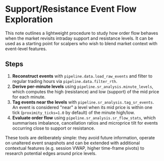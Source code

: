 # Support/Resistance Event Flow Exploration

This note outlines a lightweight procedure to study how order flow behaves when the
market revisits intraday support and resistance levels. It can be used as a
starting point for scalpers who wish to blend market context with event-level
features.

## Steps

1. **Reconstruct events** with `pipeline.data.load_raw_events` and filter to
   regular trading hours via `pipeline.data.filter_rth`.
2. **Derive per-minute levels** using `pipeline.sr_analysis.minute_levels`, which
   computes the high (resistance) and low (support) of the mid price for each
   minute.
3. **Tag events near the levels** with `pipeline.sr_analysis.tag_sr_events`. An
   event is considered "near" a level when its mid price is within one tick
   (`proximity_ticks=1.0` by default) of the minute high/low.
4. **Evaluate order flow** using `pipeline.sr_analysis.sr_flow_stats`, which
   summarises imbalance, cancellation ratios and microprice tilt for events
   occurring close to support or resistance.

These tools are deliberately simple: they avoid future information, operate on
unaltered event snapshots and can be extended with additional contextual
features (e.g. session VWAP, higher time-frame pivots) to research potential
edges around price levels.
